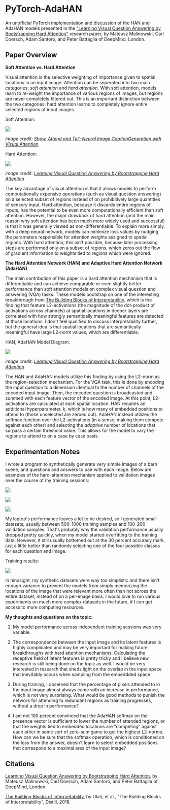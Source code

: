 # PyTorch-AdaHAN
An unofficial PyTorch implementation and discussion of the HAN and AdaHAN models presented in the ["Learning Visual Question Answering by Bootstrapping Hard Attention"](https://arxiv.org/pdf/1808.00300.pdf) research paper, by Mateusz Malinowski, Carl Doersch, Adam Santoro, and Peter Battaglia of DeepMind, London.

## Paper Overview

**Soft Attention vs. Hard Attention**  

Visual attention is the selective weighting of importance given to spatial locations in an input image. Attention can be seperated into two main categories: *soft attention* and *hard attention*. With soft attention, models learn to re-weight the importance of 
various regions of images, but regions are never completely filtered out. This is an important distinction between the two categories: hard attention learns to completely ignore entire selected regions of input images.

Soft Attention:

![](https://github.com/gnouhp/PyTorch-AdaHAN/blob/master/repo_images/soft_attention.PNG)

*image credit: [Show, Attend and Tell: Neural Image CaptionGeneration with Visual Attention](https://arxiv.org/pdf/1502.03044.pdf)*


Hard Attention:

![](https://github.com/gnouhp/PyTorch-AdaHAN/blob/master/repo_images/hard_attention.PNG)

*image credit: [Learning Visual Question Answering by Bootstrapping Hard Attention](https://arxiv.org/pdf/1808.00300.pdf)*


The key advantage of visual attention is that it allows models to perform computationally expensive operations (such as visual question answering) on a selected subset of regions instead of on prohibitively large quantities of sensory input. Hard attention, because it discards entire regions of inputs, has the potential to be even more computationally efficient than soft attention. However, the major drawback of hard attention (and the main reason why soft attention has been much more widely used and successful) is that it was generally viewed as non-differentiable. To explain more simply, with a deep neural network, models can minimize loss values by nudging the parameters responsible for attention weights assigned to spatial regions. With hard attention, this isn't possible, because later processing steps are performed only on a subset of regions, which zeros out the flow of gradient information to weights tied to regions which were ignored.

**The Hard Attention Network (HAN) and Adaptive Hard Attention Network (AdaHAN)**

The main contribution of this paper is a hard attention mechanism that is differentiable and can achieve comparable or even slightly better performance than soft attention models on complex visual question and answering (VQA) tasks. These models bootstrap on one of the interesting breakthrough from [The Building Blocks of Interpretability](https://distill.pub/2018/building-blocks/), which is the finding that feature L2-activations (the magnitude of the dot-product of activations across channels) at spatial locations in deeper layers are correlated with how strongly semantically meaningful features are detected at those locations. I don't feel qualified to discuss interpretability further, but the general idea is that spatial locations that are semantically meaningful have large L2-norm values, which are differentiable.

HAN, AdaHAN Model Diagram:

![](https://github.com/gnouhp/PyTorch-AdaHAN/blob/master/repo_images/han_model.PNG)

*image credit: [Learning Visual Question Answering by Bootstrapping Hard Attention](https://arxiv.org/pdf/1808.00300.pdf)*

The HAN and AdaHAN models utilize this finding by using the L2-norm as the region-selection mechanism. For the VQA task, this is done by encoding the input question to a dimension identical to the number of channels of the encoded input image. Then, the encoded question is broadcasted and summed with each feature vector of the encoded image. At this point, L2-activations are calculated at each spatial location. HAN requires an additional hyperparameter, *k*, which is how many of embedded positions to attend to (those unselected are zeroed out). AdaHAN instead utilizes the softmax function over the L2-activations (in a sense, making them compete against each other) and selecting the *adaptive* number of locations that surpass a certain threshold value. This allows for the model to vary the regions to attend to on a case by case basis.


## Experimentation Notes
I wrote a program to synthetically generate very simple images of a barn scene, and questions and answers to pair with each image. Below are examples of the hard-attention mechanism applied to validation images over the course of my training sessions:

![](https://github.com/gnouhp/PyTorch-AdaHAN/blob/master/repo_images/attn_img_0.png)

![](https://github.com/gnouhp/PyTorch-AdaHAN/blob/master/repo_images/attn_img_1.png)

![](https://github.com/gnouhp/PyTorch-AdaHAN/blob/master/repo_images/attn_img_3.png)

My laptop's performance leaves a lot to be desired, so I generated small datasets, usually between 500-1000 training samples and 100-200 validation samples. That's probably why the validation performance usually dropped pretty quickly, when my model started overfitting to the training data. However, it still usually bottomed out at the 30 percent accuracy mark, just a little better than randomly selecting one of the four possible classes for each question and image.

Training results:

![](https://github.com/gnouhp/PyTorch-AdaHAN/blob/master/repo_images/accuracy_plot.png)


In hindsight, my synthetic datasets were way too simplistic and there isn't enough variance to prevent the models from simply memorizing the locations of the image that were relevant more often than not across the entire dataset, instead of on a per-image basis. I would love to run various experiments on much more complex datasets in the future, if I can get access to more computing resources.

**My thoughts and questions on the topic:**

1. My model performance across independent training sessions was very variable.

2. The correspondence between the input image and its latent features is highly complicated and may be very important for making future breakthroughs with hard attention mechanisms. Calculating the receptive field of latent features is pretty tricky and I believe new research is still being done on the topic as well. I would be very interested in research that sheds light on the overlap in the input space that inevitably occurs when sampling from the embeddded space.

3. During training, I observed that the percentage of pixels attended to in the input image almost always came with an increase in performance, which is not very surprising. What would be good methods to punish the network for attending to redundant regions as training progresses, without a drop in performance?

4. I am not 100 percent convinced that the AdaHAN softmax on the presence vector is sufficient to lower the number of attended regions, or that the weights tied to embedded locations are "competing" against each other in some sort of zero-sum game to get the highest L2-norms. How can we be sure that the softmax operation, which is conditioned on the loss from the answer, doesn't learn to select embedded positions that correspond to a maximal area of the input image?


## Citations

[Learning Visual Question Answering by Bootstrapping Hard Attention](https://arxiv.org/pdf/1808.00300.pdf), by Mateusz Malinowski, Carl Doersch, Adam Santoro, and Peter Battaglia of DeepMind, London.

[The Building Blocks of Interpretability](https://distill.pub/2018/building-blocks/), by Olah, et al., "The Building Blocks of Interpretability", Distill, 2018.
